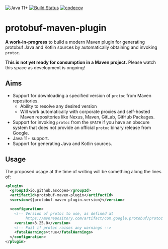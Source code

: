 ![Java 11+](https://img.shields.io/badge/Java-11+-blue?logo=openjdk&logoColor=white)
[![Build Status](https://github.com/ascopes/protobuf-maven-plugin/actions/workflows/build.yml/badge.svg?branch=main)](https://github.com/ascopes/protobuf-maven-plugin/actions/workflows/build.yml)
[![codecov](https://codecov.io/gh/ascopes/protobuf-maven-plugin/graph/badge.svg?token=bW37uc04cL)](https://codecov.io/gh/ascopes/protobuf-maven-plugin)

# protobuf-maven-plugin

**A work-in-progress** to build a modern Maven plugin for generating protobuf
Java and Kotlin sources by automatically obtaining and invoking `protoc`.

**This is not yet ready for consumption in a Maven project.** Please watch this space as development is
ongoing!

## Aims

- Support for downloading a specified version of `protoc` from Maven repositories.
  - Ability to resolve any desired version
  - Will work automatically with corporate proxies and self-hosted Maven repositories like Nexus,
    Maven, GitLab, GitHub Packages.
- Support for invoking `protoc` from the `$PATH` if you have an obscure system that does not provide
  an official `protoc` binary release from Google.
- Java 11+ support.
- Support for generating Java and Kotlin sources.

## Usage

The proposed usage at the time of writing will be something along the lines of:

```xml
<plugin>
  <groupId>io.github.ascopes</groupId>
  <artifactId>protobuf-maven-plugin</artifactId>
  <version>${protobuf-maven-plugin.version}</version>

  <configuration>
    <!-- Version of protoc to use, as defined at
         https://mvnrepository.com/artifact/com.google.protobuf/protoc -->
    <version>3.25.0</version>
    <!-- Fail if protoc raises any warnings -->
    <fatalWarnings>true</fatalWarnings>
  </configuration>
</plugin>
```
